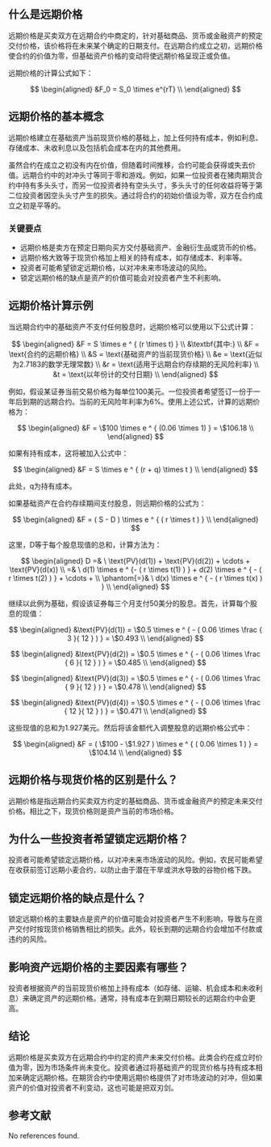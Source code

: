 ## 什么是远期价格

远期价格是买卖双方在远期合约中商定的，针对基础商品、货币或金融资产的预定交付价格，该价格将在未来某个确定的日期支付。在远期合约成立之初，远期价格使合约的价值为零，但基础资产价格的变动将使远期价格呈现正或负值。

远期价格的计算公式如下：

$$ \begin{aligned} &F_0 = S_0 \times e^{rT} \\ \end{aligned} $$

## 远期价格的基本概念

远期价格建立在基础资产当前现货价格的基础上，加上任何持有成本，例如利息、存储成本、未收利息以及包括机会成本在内的其他费用。

虽然合约在成立之初没有内在价值，但随着时间推移，合约可能会获得或失去价值。远期合约中的对冲头寸等同于零和游戏。例如，如果一位投资者在猪肉期货合约中持有多头头寸，而另一位投资者持有空头头寸，多头头寸的任何收益将等于第二位投资者因空头头寸产生的损失。通过将合约的初始价值设为零，双方在合约成立之初是平等的。

### 关键要点

- 远期价格是卖方在预定日期向买方交付基础资产、金融衍生品或货币的价格。
- 远期价格大致等于现货价格加上相关的持有成本，如存储成本、利率等。
- 投资者可能希望锁定远期价格，以对冲未来市场波动的风险。
- 锁定远期价格的缺点是资产的价值可能会对投资者产生不利影响。

## 远期价格计算示例

当远期合约中的基础资产不支付任何股息时，远期价格可以使用以下公式计算：

$$ \begin{aligned} &F = S \times e ^ { (r \times t) } \\ &\textbf{其中:} \\ &F = \text{合约的远期价格} \\ &S = \text{基础资产的当前现货价格} \\ &e = \text{近似为2.7183的数学无理常数} \\ &r = \text{适用于远期合约存续期的无风险利率} \\ &t = \text{以年份计的交付日期} \\ \end{aligned} $$

例如，假设某证券当前交易价格为每单位100美元。一位投资者希望签订一份于一年后到期的远期合约。当前的无风险年利率为6%。使用上述公式，计算的远期价格为：

$$ \begin{aligned} &F = \$100 \times e ^ { (0.06 \times 1) } = \$106.18 \\ \end{aligned} $$

如果有持有成本，这将被加入公式中：

$$ \begin{aligned} &F = S \times e ^ { (r + q) \times t } \\ \end{aligned} $$

此处，q为持有成本。

如果基础资产在合约存续期间支付股息，则远期价格的公式为：

$$ \begin{aligned} &F = ( S - D ) \times e ^ { ( r \times t ) } \\ \end{aligned} $$

这里，D等于每个股息现值的总和，计算方法为：

$$ \begin{aligned} D =& \ \text{PV}(d(1)) + \text{PV}(d(2)) + \cdots + \text{PV}(d(x)) \\ =& \ d(1) \times e ^ {- ( r \times t(1) ) } + d(2) \times e ^ { - ( r \times t(2) ) } + \cdots + \\ \phantom{=}& \ d(x) \times e ^ { - ( r \times t(x) ) } \\ \end{aligned} $$

继续以此例为基础，假设该证券每三个月支付50美分的股息。首先，计算每个股息的现值：

$$ \begin{aligned} &\text{PV}(d(1)) = \$0.5 \times e ^ { - ( 0.06 \times \frac { 3 }{ 12 } ) } = \$0.493 \\ \end{aligned} $$

$$ \begin{aligned} &\text{PV}(d(2)) = \$0.5 \times e ^ { - ( 0.06 \times \frac { 6 }{ 12 } ) } = \$0.485 \\ \end{aligned} $$

$$ \begin{aligned} &\text{PV}(d(3)) = \$0.5 \times e ^ { - ( 0.06 \times \frac { 9 }{ 12 } ) } = \$0.478 \\ \end{aligned} $$

$$ \begin{aligned} &\text{PV}(d(4)) = \$0.5 \times e ^ { - ( 0.06 \times \frac { 12 }{ 12 } ) } = \$0.471 \\ \end{aligned} $$

这些现值的总和为1.927美元。然后将该金额代入调整股息的远期价格公式中：

$$ \begin{aligned} &F = ( \$100 - \$1.927 ) \times e ^ { ( 0.06 \times 1 ) } = \$104.14 \\ \end{aligned} $$

## 远期价格与现货价格的区别是什么？

远期价格是指远期合约买卖双方约定的基础商品、货币或金融资产的预定未来交付价格。相比之下，现货价格则是资产当前的市场价格。

## 为什么一些投资者希望锁定远期价格？

投资者可能希望锁定远期价格，以对冲未来市场波动的风险。例如，农民可能希望在收获前签订远期小麦合约，以防止由于潜在干旱或洪水导致的谷物价格下跌。

## 锁定远期价格的缺点是什么？

锁定远期价格的主要缺点是资产的价值可能会对投资者产生不利影响，导致与在资产交付时按现货价格销售相比的损失。此外，较长到期的远期合约会增加不付款或违约的风险。

## 影响资产远期价格的主要因素有哪些？

投资者根据资产的当前现货价格加上持有成本（如存储、运输、机会成本和未收利息）来确定资产的远期价格。通常，持有成本在到期日期较长的远期合约中会更高。

## 结论

远期价格是买卖双方在远期合约中约定的资产未来交付价格。此类合约在成立时价值为零，因为市场条件尚未变化。投资者通过将基础资产的现货价格与持有成本相加来确定远期价格。在期货合约中使用远期价格提供了对市场波动的对冲，但如果资产的价值对投资者不利变动，这也可能是把双刃剑。

## 参考文献

No references found.
